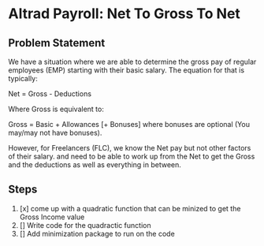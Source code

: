# Altrad Payroll: Net To Gross To Net

## Problem Statement

We have a situation where we are able to determine the gross pay of regular employees (EMP) starting with their basic salary. The equation for that is typically:

Net = Gross - Deductions

Where Gross is equivalent to:

Gross = Basic + Allowances [+ Bonuses] where bonuses are optional (You may/may not have bonuses).

However, for Freelancers (FLC), we know the Net pay but not other factors of their salary. and need to be able to work up from the Net to get the Gross and the deductions as well as everything in between.

## Steps

1. [x] come up with a quadratic function that can be minized to get the Gross Income value
2. [] Write code for the quadractic function
3. [] Add minimization package to run on the code